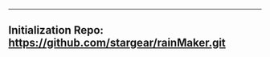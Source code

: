 
-------------------------------------------------------------------------
Initialization Repo: https://github.com/stargear/rainMaker.git
-------------------------------------------------------------------------